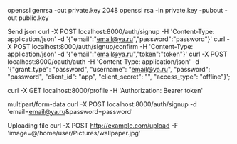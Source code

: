 openssl genrsa -out private.key 2048
openssl rsa -in private.key -pubout -out public.key


Send json
curl -X POST localhost:8000/auth/signup -H 'Content-Type: application/json' -d '{"email":"email@ya.ru","password":"password"}'
curl -X POST localhost:8000/auth/signup/confirm -H 'Content-Type: application/json' -d '{"email":"email@ya.ru","token":"token"}'
curl -X POST localhost:8000/oauth/auth -H 'Content-Type: application/json' -d '{"grant_type": "password", "username": "email@ya.ru", "password": "password", "client_id": "app", "client_secret": "", "access_type": "offline"}';

curl -X GET localhost:8000/profile -H 'Authorization: Bearer token'


multipart/form-data
curl -X POST localhost:8000/auth/signup -d 'email=email@ya.ru&password=password'

Uploading file
curl -X POST http://example.com/upload -F 'image=@/home/user/Pictures/wallpaper.jpg'